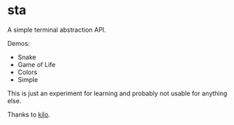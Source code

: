 sta
===

A simple terminal abstraction API.

Demos:
* Snake
* Game of Life
* Colors
* Simple


This is just an experiment for learning and probably not usable for anything else.

Thanks to [kilo](https://github.com/antirez/kilo).
